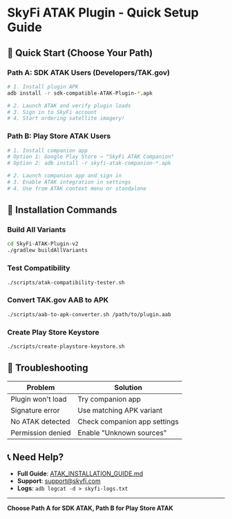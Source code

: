 # SkyFi ATAK Plugin - Quick Setup Guide

## 🚀 Quick Start (Choose Your Path)

### Path A: SDK ATAK Users (Developers/TAK.gov)
```bash
# 1. Install plugin APK
adb install -r sdk-compatible-ATAK-Plugin-*.apk

# 2. Launch ATAK and verify plugin loads
# 3. Sign in to SkyFi account
# 4. Start ordering satellite imagery!
```

### Path B: Play Store ATAK Users
```bash
# 1. Install companion app
# Option 1: Google Play Store → "SkyFi ATAK Companion" 
# Option 2: adb install -r skyfi-atak-companion-*.apk

# 2. Launch companion app and sign in
# 3. Enable ATAK integration in settings  
# 4. Use from ATAK context menu or standalone
```

## 📱 Installation Commands

### Build All Variants
```bash
cd SkyFi-ATAK-Plugin-v2
./gradlew buildAllVariants
```

### Test Compatibility
```bash
./scripts/atak-compatibility-tester.sh
```

### Convert TAK.gov AAB to APK
```bash
./scripts/aab-to-apk-converter.sh /path/to/plugin.aab
```

### Create Play Store Keystore
```bash
./scripts/create-playstore-keystore.sh
```

## 🔧 Troubleshooting

| Problem | Solution |
|---------|----------|
| Plugin won't load | Try companion app |
| Signature error | Use matching APK variant |
| No ATAK detected | Check companion app settings |
| Permission denied | Enable "Unknown sources" |

## 📞 Need Help?

- **Full Guide**: [ATAK_INSTALLATION_GUIDE.md](./ATAK_INSTALLATION_GUIDE.md)
- **Support**: support@skyfi.com
- **Logs**: `adb logcat -d > skyfi-logs.txt`

---
**Choose Path A for SDK ATAK, Path B for Play Store ATAK**